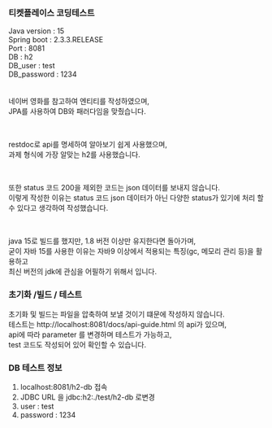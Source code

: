 ### 티켓플레이스 코딩테스트
Java version : 15               <br/>
Spring boot : 2.3.3.RELEASE     <br/>
Port : 8081                     <br/>
DB : h2                         <br/>
DB_user : test                  <br/>
DB_password : 1234              <br/>
                                <br/>
                                <br/>
네이버 영화를 참고하여 엔티티를 작성하였으며, <br/>
JPA를 사용하여 DB와 패러다임을 맞췄습니다. <br/>

<br/>

restdoc로 api를 명세하여 알아보기 쉽게 사용했으며, <br/>
과제 형식에 가장 알맞는 h2를 사용했습니다. <br/>

<br/>

또한 status 코드 200을 제외한 코드는 json 데이터를 보내지 않습니다. <br/>
이렇게 작성한 이유는 status 코드 json 데이터가 아닌 다양한 status가 있기에 처리 할 수 있다고 생각하여 작성했습니다. <br/>

<br/>

java 15로 빌드를 했지만, 1.8 버전 이상만 유지한다면 돌아가며, <br/>
굳이 자바 15를 사용한 이유는 자바9 이상에서 적용되는 특징(gc, 메모리 관리 등)을 활용하고 <br/>
최신 버전의 jdk에 관심을 어필하기 위해서 입니다. 


### 초기화 /빌드 / 테스트

초기화 및 빌드는 파일을 압축하여 보낼 것이기 떄문에 작성하지 않습니다. <br/>
테스트는 http://localhost:8081/docs/api-guide.html 의 api가 있으며, <br/>
api에 따라 parameter 를 변경하며 테스트가 가능하고, <br/>
test 코드도 작성되어 있어 확인할 수 있습니다. 

### DB 테스트 정보
1. localhost:8081/h2-db 접속
2. JDBC URL 을 jdbc:h2:./test/h2-db 로변경
3. user : test
4. password : 1234

